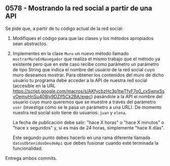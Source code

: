 ## 0578 - Mostrando la red social a partir de una API

Se pide que, a partir de tu código actual de la red social:

1. Modifiques el código para que las clases y los métodos apropiados sean abstractos.

2. Implementes en la clase `Muro` un nuevo método llamado `mostrarMuroEnNavegador` que realiza el mismo trabajo que el método ya existente pero que en este caso recibe como parámetro un parámetro de tipo String que indica el nombre del usuario de la red social cuyo muro deseamos mostrar. Para obtener los contenidos del muro de dicho usuario tu programa debe acceder a la API de nuestra red social (accesible en la URL https://script.google.com/macros/s/AKfycbzHc3p1twTfyF7o0_cxSwnxSsyOemuHnSu406ly9DZIf5Ck2BA/exec) pasándole a la API el nombre del usuario cuyo muro queremos que se muestre a través del parámetro `user` (investiga cómo se le pasa un parámetro a una URL). De momento nuestra red social solo tiene do usuarios: `juan` y `elena`.

    La fecha de publicación debe salir: "hace X horas" o "hace X minutos" o "hace x segundos" y, si es más de 24 horas, simplemente "hace X días".

    Este segundo punto debes hacerlo en una rama diferente llamada `datosObtenidosDesdeApi` que debes fusionar cuando esté terminada la funcionalidad.
  
 Entrega ambos commits.
